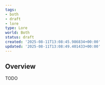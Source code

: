 ```yaml
---
tags:
- both
- draft
- lore
type: Lore
world: Both
status: draft
created: '2025-08-11T13:08:45.986834+00:00'
updated: '2025-08-11T13:08:49.401433+00:00'
---
```



## Overview

TODO
